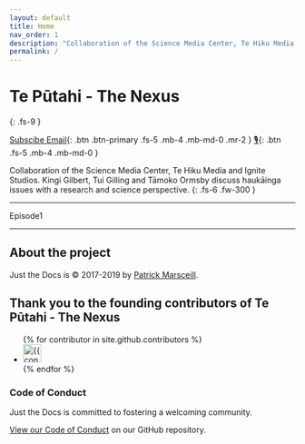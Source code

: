 ```yaml
---
layout: default
title: Home
nav_order: 1
description: "Collaboration of the Science Media Center, Te Hiku Media and Ignite Studios. Kingi Gilbert, Tui Gilling and Tāmoko Ormsby discuss haukāinga issues with a research and science perspective."
permalink: /
---
```


# Te Pūtahi - The Nexus
{: .fs-9 }

[Subscibe Email](#getting-started){: .btn .btn-primary .fs-5 .mb-4 .mb-md-0 .mr-2 } 
[🎙](https://github.com/pmarsceill/just-the-docs){: .btn .fs-5 .mb-4 .mb-md-0 }

Collaboration of the Science Media Center, Te Hiku Media and Ignite Studios. Kingi Gilbert, Tui Gilling and Tāmoko Ormsby discuss haukāinga issues with a research and science perspective.
{: .fs-6 .fw-300 }



---

Episode1

---

## About the project

Just the Docs is &copy; 2017-2019 by [Patrick Marsceill](http://patrickmarsceill.com).

## Thank you to the founding contributors of Te Pūtahi - The Nexus

<ul class="list-style-none">
{% for contributor in site.github.contributors %}
  <li class="d-inline-block mr-1">
     <a href="{{ contributor.html_url }}"><img src="{{ contributor.avatar_url }}" width="32" height="32" alt="{{ contributor.login }}"/></a>
  </li>
{% endfor %}
</ul>

### Code of Conduct

Just the Docs is committed to fostering a welcoming community.

[View our Code of Conduct](https://github.com/pmarsceill/just-the-docs/tree/master/CODE_OF_CONDUCT.md) on our GitHub repository.
